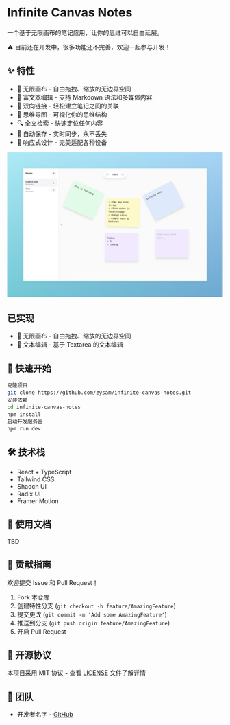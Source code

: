 # Infinite Canvas Notes

一个基于无限画布的笔记应用，让你的思维可以自由延展。

⚠️ 目前还在开发中，很多功能还不完善，欢迎一起参与开发！

## ✨ 特性

- 🎨 无限画布 - 自由拖拽、缩放的无边界空间
- 📝 富文本编辑 - 支持 Markdown 语法和多媒体内容
- 🔗 双向链接 - 轻松建立笔记之间的关联
- 🎯 思维导图 - 可视化你的思维结构
- 🔍 全文检索 - 快速定位任何内容
- 💾 自动保存 - 实时同步，永不丢失
- 📱 响应式设计 - 完美适配各种设备

![效果预览](./docs/assets/infinite-canvas-notes.jpeg)

## 已实现

- 🎨 无限画布 - 自由拖拽、缩放的无边界空间
- 📝 文本编辑 - 基于 Textarea 的文本编辑


## 🚀 快速开始

```bash
克隆项目
git clone https://github.com/zysam/infinite-canvas-notes.git
安装依赖
cd infinite-canvas-notes
npm install
启动开发服务器
npm run dev
```
## 🛠️ 技术栈

- React + TypeScript
- Tailwind CSS
- Shadcn UI
- Radix UI
- Framer Motion

## 📖 使用文档

TBD

## 🤝 贡献指南

欢迎提交 Issue 和 Pull Request！

1. Fork 本仓库
2. 创建特性分支 (`git checkout -b feature/AmazingFeature`)
3. 提交更改 (`git commit -m 'Add some AmazingFeature'`)
4. 推送到分支 (`git push origin feature/AmazingFeature`)
5. 开启 Pull Request

## 📄 开源协议

本项目采用 MIT 协议 - 查看 [LICENSE](LICENSE) 文件了解详情

## 👥 团队

- 开发者名字 - [GitHub](https://github.com/zysam)
